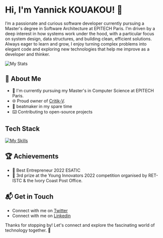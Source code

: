 # Hi, I'm Yannick KOUAKOU! 👋

I’m a passionate and curious software developer currently pursuing a Master's degree in Software Architecture at EPITECH Paris. I’m driven by a deep interest in how systems work under the hood, with a particular focus on system design, data structures, and building clean, efficient solutions. Always eager to learn and grow, I enjoy turning complex problems into elegant code and exploring new technologies that help me improve as a developer and thinker.

![My Stats](https://github-readme-stats.vercel.app/api?username=yannick2009&theme=vue-dark&show_icons=true&hide_border=true&count_private=true)

## 🚀 About Me

- 🔭 I'm currently pursuing my Master's in Computer Science at EPITECH Paris.
- 🌐 Proud owner of [Critik-V](https://github.com/Critik-V).
- 🎹 beatmaker in my spare time
- ⌨️ Contributing to open-source projects

## Tech Stack

[![My Skills](https://skillicons.dev/icons?i=go,js,ts,python,rust,nodejs,deno,react,solidjs,sass,docker,nix,git,figma)](https://skillicons.dev)

## 🏆 Achievements

- 🌟 Best Entrepreneur 2022 ESATIC
- 🌟 3rd prize at the Young Innovators 2022 competition organised by RET-ISTC & the Ivory Coast Post Office.

## 📬 Get in Touch

- Connect with me on [Twitter](https://twitter.com/home?lang=fr)
- Connect with me on [Linkedin](https://www.linkedin.com/in/yannick-k-946970200/)

Thanks for stopping by! Let's connect and explore the fascinating world of technology together. 🚀
